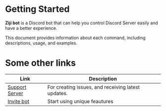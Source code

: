 # Getting Started

**Ziji bot** is a Discord bot that can help you control Discord Server easily and have a better experience.

This document provides information about each command, including descriptions, usage, and examples.

# Some other links

| Link                                                                             | Description                                        |
| -------------------------------------------------------------------------------- | -------------------------------------------------- |
| [Support Server](https://discord.com/invite/zaskhD7PTW)                          | For creating issues, and receiving latest updates. |
| [Invite bot](https://discord.com/oauth2/authorize?client_id=1005716197259612193) | Start using unique feautures                       |

